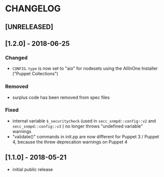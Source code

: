 # CHANGELOG
## [UNRELEASED]
## [1.2.0] - 2018-06-25
### Changed
* `CONFIG.type` is now set to "aio" for nodesets using the AllInOne Installer ("Puppet Collections")

### Removed
* surplus code has been removed from spec files

### Fixed
* internal variable `$_securitycheck` (used in `secc_snmpd::config::v2` and `secc_snmpd::config::v3` ) no longer throws "undefined variable" warnings
* "validate()" commands in init.pp are now different for Puppet 3 / Puppet 4, because the threw deprecation warnings on Puppet 4

## [1.1.0] - 2018-05-21
* initial public release
